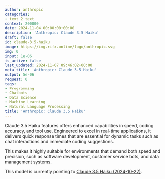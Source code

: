 ```yaml
---
author: anthropic
categories:
- text 2 text
context: 200000
date: 2024-11-04 00:00:00+00:00
description: 'Anthropic: Claude 3.5 Haiku'
draft: false
id: claude-3.5-haiku
image: https://img.rifx.online/logo/anthropic.svg
img: 0
input: 1e-06
is_active: false
last_updated: 2024-11-07 09:46:02+00:00
meta_title: 'Anthropic: Claude 3.5 Haiku'
output: 5e-06
request: 0
tags:
- Programming
- Chatbots
- Data Science
- Machine Learning
- Natural Language Processing
title: 'Anthropic: Claude 3.5 Haiku'
---
```
















Claude 3.5 Haiku features offers enhanced capabilities in speed, coding accuracy, and tool use. Engineered to excel in real-time applications, it delivers quick response times that are essential for dynamic tasks such as chat interactions and immediate coding suggestions.

This makes it highly suitable for environments that demand both speed and precision, such as software development, customer service bots, and data management systems.

This model is currently pointing to [Claude 3.5 Haiku (2024-10-22)](/anthropic/claude-3-5-haiku-20241022).

